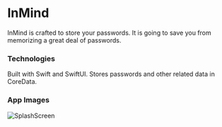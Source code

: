# InMind
InMind is crafted to store your passwords. It is going to save you from memorizing a great deal of passwords.

### Technologies

Built with Swift and SwiftUI. Stores passwords and other related data in CoreData.

### App Images

![SplashScreen](https://github.com/user-attachments/assets/66c3237b-c3b7-4dbf-bb4f-2005902c6357)
